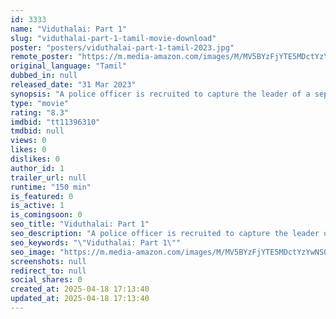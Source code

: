 ```yaml
---
id: 3333
name: "Viduthalai: Part 1"
slug: "viduthalai-part-1-tamil-movie-download"
poster: "posters/viduthalai-part-1-tamil-2023.jpg"
remote_poster: "https://m.media-amazon.com/images/M/MV5BYzFjYTE5MDctYzYwNS00MGQ3LThiMTgtZDgxMTJiYzlhYTdlXkEyXkFqcGc@._V1_SX300.jpg"
original_language: "Tamil"
dubbed_in: null
released_date: "31 Mar 2023"
synopsis: "A police officer is recruited to capture the leader of a separatist group."
type: "movie"
rating: "8.3"
imdbid: "tt11396310"
tmdbid: null
views: 0
likes: 0
dislikes: 0
author_id: 1
trailer_url: null
runtime: "150 min"
is_featured: 0
is_active: 1
is_comingsoon: 0
seo_title: "Viduthalai: Part 1"
seo_description: "A police officer is recruited to capture the leader of a separatist group."
seo_keywords: "\"Viduthalai: Part 1\""
seo_image: "https://m.media-amazon.com/images/M/MV5BYzFjYTE5MDctYzYwNS00MGQ3LThiMTgtZDgxMTJiYzlhYTdlXkEyXkFqcGc@._V1_SX300.jpg"
screenshots: null
redirect_to: null
social_shares: 0
created_at: 2025-04-18 17:13:40
updated_at: 2025-04-18 17:13:40
---
```


